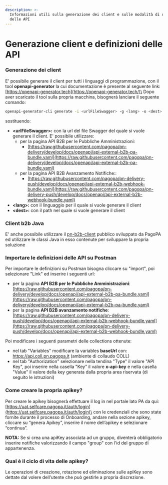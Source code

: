 ```yaml
---
description: >-
  Informazioni utili sulla generazione dei client e sulle modalità di utilizzo
  delle API
---
```


# Generazione client e definizioni delle API

### Generazione dei client

E' possibile generare il client per tutti i linguaggi di programmazione, con il tool **openapi-generator** la cui documentazione è presente al seguente link:\
[https://openapi-generator.tech](https://openapi-generator.tech/)\
Dopo aver scaricato il tool sulla propria macchina, bisognerà lanciare il seguente comando:

```bash
openapi-generator-cli generate -i <urlFileSwagger> -g <lang> -o <dest>
```

sostituendo:

* **\<urlFileSwagger>:** con la url del file Swagger del quale si vuole generare il client. E' possibile utilizzare:
  * per la pagina API B2B per le Pubbliche Amministrazioni:&#x20;
    * [https://raw.githubusercontent.com/pagopa/pn-delivery/develop/docs/openapi/api-external-b2b-pa-bundle.yaml](https://raw.githubusercontent.com/pagopa/pn-delivery/develop/docs/openapi/api-external-b2b-pa-bundle.yaml)
  * per la pagina API B2B Avanzamento Notifiche::
    * [https://raw.githubusercontent.com/pagopa/pn-delivery-push/develop/docs/openapi/api-external-b2b-webhook-bundle.yaml](https://raw.githubusercontent.com/pagopa/pn-delivery-push/develop/docs/openapi/api-external-b2b-webhook-bundle.yaml)
* **\<lang>:** con il linguaggio per il quale si vuole generare il client
* **\<dest>:** con il path nel quale si vuole generare il client

### Client b2b Java

E' anche possibile utilizzare il [pn-b2b-client](https://github.com/pagopa/pn-b2b-client) pubblico sviluppato da PagoPA ed utilizzare le classi Java in esso contenute per sviluppare la propria soluzione

### Importare le definizioni delle API su Postman

Per importare le definizioni su Postman bisogna cliccare su "import", poi selezionare "Link" ed inserire i seguenti url:

* per la pagina **API B2B per le Pubbliche Amministrazioni**: [https://raw.githubusercontent.com/pagopa/pn-delivery/develop/docs/openapi/api-external-b2b-pa-bundle.yaml](https://raw.githubusercontent.com/pagopa/pn-delivery/develop/docs/openapi/api-external-b2b-pa-bundle.yaml)
* per la pagina **API B2B avanzamento notifiche**: \
  [https://raw.githubusercontent.com/pagopa/pn-delivery-push/develop/docs/openapi/api-external-b2b-webhook-bundle.yaml](https://raw.githubusercontent.com/pagopa/pn-delivery-push/develop/docs/openapi/api-external-b2b-webhook-bundle.yaml)

Poi modificare i seguenti parametri delle collections ottenute:

* nel tab "Variables" modificare la variables **baseUrl** con: https://api.coll.pn.pagopa.it (ambiente di collaudo COLL)
* nel tab "Authorization" selezionare nella tendina "Type" il valore "API Key", poi inserire nella casella "Key" il valore **x-api-key** e nella casella "Value" il valore della key generata dalla propria area riservata (di seguito le istruzioni)

### Come creare la propria apikey?

Per creare le apikey bisognerà effettuare il log in nel portale lato PA da qui:\
[https://uat.selfcare.pagopa.it/auth/login](https://uat.selfcare.pagopa.it/auth/login)\
con le credenziali che sono state fornite durante il processo di Onboarding, andare nella sezione apikey, cliccare su “genera Apikey”, inserire il nome dell’apikey e selezionare “continua”.&#x20;

**NOTA:** Se si crea una apiKey associata ad un gruppo, diventerà obbligatorio inserire notifiche valorizzando il campo "group" con l'id del gruppo di appartenenza.

### Qual è il ciclo di vita delle apikey?

Le operazioni di creazione, rotazione ed eliminazione sulle apiKey sono dettate dal volere dell'utente che può gestirle a propria discrezione.
